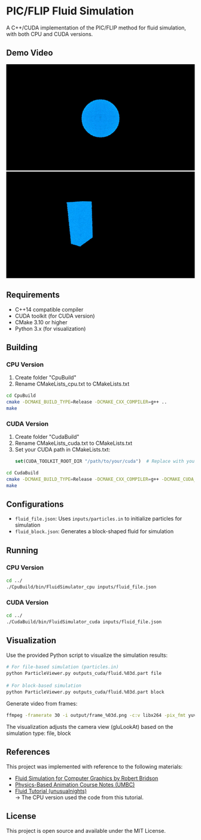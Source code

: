 # PIC/FLIP Fluid Simulation

A C++/CUDA implementation of the PIC/FLIP method for fluid simulation, with both CPU and CUDA versions.

## Demo Video
![simulation result](./demo/output_file.gif)
![simulation result](./demo/output_block_500000.gif)

## Requirements

- C++14 compatible compiler
- CUDA toolkit (for CUDA version)
- CMake 3.10 or higher
- Python 3.x (for visualization)

## Building

### CPU Version
1. Create folder "CpuBuild"
2. Rename CMakeLists_cpu.txt to CMakeLists.txt

```bash
cd CpuBuild
cmake -DCMAKE_BUILD_TYPE=Release -DCMAKE_CXX_COMPILER=g++ ..
make
```

### CUDA Version
1. Create folder "CudaBuild"
2. Rename CMakeLists_cuda.txt to CMakeLists.txt
3. Set your CUDA path in CMakeLists.txt:
   ```cmake
   set(CUDA_TOOLKIT_ROOT_DIR "/path/to/your/cuda")  # Replace with your CUDA installation path
   ```

```bash
cd CudaBuild
cmake -DCMAKE_BUILD_TYPE=Release -DCMAKE_CXX_COMPILER=g++ -DCMAKE_CUDA_COMPILER=nvcc ..
make
```

## Configurations
- `fluid_file.json`: Uses `inputs/particles.in` to initialize particles for simulation
- `fluid_block.json`: Generates a block-shaped fluid for simulation

## Running

### CPU Version
```bash
cd ../
./CpuBuild/bin/FluidSimulator_cpu inputs/fluid_file.json
```

### CUDA Version
```bash
cd ../
./CudaBuild/bin/FluidSimulator_cuda inputs/fluid_file.json
```

## Visualization

Use the provided Python script to visualize the simulation results:
```bash
# For file-based simulation (particles.in)
python ParticleViewer.py outputs_cuda/fluid.%03d.part file

# For block-based simulation
python ParticleViewer.py outputs_cuda/fluid.%03d.part block
```

Generate video from frames:
```bash
ffmpeg -framerate 30 -i output/frame_%03d.png -c:v libx264 -pix_fmt yuv420p output.mp4
```

The visualization adjusts the camera view (gluLookAt) based on the simulation type: file, block

## References

This project was implemented with reference to the following materials:

- [Fluid Simulation for Computer Graphics by Robert Bridson](https://www.cs.ubc.ca/~rbridson/fluidsimulation/fluids_notes.pdf)
- [Physics-Based Animation Course Notes (UMBC)](https://cal.cs.umbc.edu/Courses/PhysicsBasedAnimation/PhysicsBasedAnimationCourseNotes2019.pdf)
- [Fluid Tutorial (unusualnights)](https://unusualinsights.github.io/fluid_tutorial/)  
  → The CPU version used the code from this tutorial.

## License

This project is open source and available under the MIT License.
